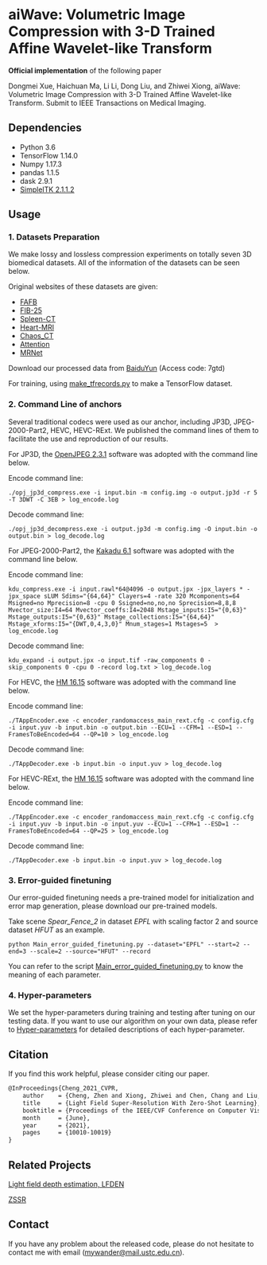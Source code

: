 # aiWave: Volumetric Image Compression with 3-D Trained Affine Wavelet-like Transform


**Official implementation** of the following paper

Dongmei Xue, Haichuan Ma, Li Li, Dong Liu, and Zhiwei Xiong, aiWave: Volumetric Image Compression with 3-D Trained Affine Wavelet-like Transform. Submit to IEEE Transactions on Medical Imaging.



## Dependencies

- Python 3.6 
- TensorFlow 1.14.0
- Numpy 1.17.3
- pandas 1.1.5
- dask 2.9.1
- [SimpleITK 2.1.1.2](https://pypi.org/project/SimpleITK/) 



## Usage

### 1. Datasets Preparation

We make lossy and lossless compression experiments on totally seven 3D biomedical datasets. All of the information of the datasets can be seen below.

Original websites of these datasets are given:
- [FAFB](https://temca2data.org/)
- [FIB-25](https://bio-protocol.org/prep657)
- [Spleen-CT](http://medicaldecathlon.com/)
- [Heart-MRI](http://medicaldecathlon.com/)
- [Chaos_CT](https://zenodo.org/record/3431873#.YpgoF-hBybh)
- [Attention](https://www.fil.ion.ucl.ac.uk/spm/data/attention/)
- [MRNet](https://stanfordmlgroup.github.io/competitions/mrnet/)

Download our processed data from [BaiduYun](https://pan.baidu.com/s/1fjuJmnSrjWQBzVBXjoO_EA) (Access code: 7gtd)

For training, using [make_tfrecords.py](https://github.com/xdmustc/aiWave/blob/main/make_tfrecords.py) to make a TensorFlow dataset.


### 2. Command Line of anchors

Several traditional codecs were used as our anchor, including JP3D, JPEG-2000-Part2, HEVC, HEVC-RExt. We published the command lines of them to facilitate the use and reproduction of our results.

For JP3D, the [OpenJPEG 2.3.1](http://www.openjpeg.org/2019/04/02/OpenJPEG-2.3.1-released) software was adopted with the command line below.

Encode command line:
```shell
./opj_jp3d_compress.exe -i input.bin -m config.img -o output.jp3d -r 5 -T 3DWT -C 3EB > log_encode.log
```
Decode command line:
```shell
./opj_jp3d_decompress.exe -i output.jp3d -m config.img -O input.bin -o output.bin > log_decode.log
```


For JPEG-2000-Part2, the [Kakadu 6.1](https://kakadusoftware.com/) software was adopted with the command line below.

Encode command line:
```shell
kdu_compress.exe -i input.rawl*64@4096 -o output.jpx -jpx_layers * -jpx_space sLUM Sdims="{64,64}" Clayers=4 -rate 320 Mcomponents=64 Msigned=no Mprecision=8 -cpu 0 Ssigned=no,no,no Sprecision=8,8,8 Mvector_size:I4=64 Mvector_coeffs:I4=2048 Mstage_inputs:I5="{0,63}" Mstage_outputs:I5="{0,63}" Mstage_collections:I5="{64,64}" Mstage_xforms:I5="{DWT,0,4,3,0}" Mnum_stages=1 Mstages=5  > log_encode.log
```
Decode command line:
```shell
kdu_expand -i output.jpx -o input.tif -raw_components 0 -skip_components 0 -cpu 0 -record log.txt > log_decode.log 
```


For HEVC, the [HM 16.15](https://vcgit.hhi.fraunhofer.de/jvet/HM/-/tree/HM-16.15) software was adopted with the command line below.

Encode command line:
```shell
./TAppEncoder.exe -c encoder_randomaccess_main_rext.cfg -c config.cfg -i input.yuv -b input.bin -o output.bin --ECU=1 --CFM=1 --ESD=1 --FramesToBeEncoded=64 --QP=10 > log_encode.log 
```
Decode command line:
```shell
./TAppDecoder.exe -b input.bin -o input.yuv > log_decode.log 
```


For HEVC-RExt, the [HM 16.15](https://vcgit.hhi.fraunhofer.de/jvet/HM/-/tree/HM-16.15) software was adopted with the command line below.

Encode command line:
```shell
./TAppEncoder.exe -c encoder_randomaccess_main_rext.cfg -c config.cfg -i input.yuv -b input.bin -o input.yuv --ECU=1 --CFM=1 --ESD=1 --FramesToBeEncoded=64 --QP=25 > log_encode.log
```
Decode command line:
```shell
./TAppDecoder.exe -b input.bin -o input.yuv > log_decode.log 
```


### 3. Error-guided finetuning

Our error-guided finetuning needs a pre-trained model for initialization and error map generation, please download our pre-trained models.

Take scene *Spear_Fence_2* in dataset *EPFL* with scaling factor 2 and source dataset *HFUT* as an example.

```shell
python Main_error_guided_finetuning.py --dataset="EPFL" --start=2 --end=3 --scale=2 --source="HFUT" --record
```

You can refer to the script [Main_error_guided_finetuning.py](https://github.com/Joechann0831/LFZSSR/blob/master/Main_error_guided_finetuning.py) to know the meaning of each parameter.

### 4. Hyper-parameters

We set the hyper-parameters during training and testing after tuning on our testing data. If you want to use our algorithm on your own data, please refer to [Hyper-parameters](https://github.com/Joechann0831/LFZSSR/tree/master/hyper-parameters) for detailed descriptions of each hyper-parameter.

## Citation

If you find this work helpful, please consider citing our paper.

```latex
@InProceedings{Cheng_2021_CVPR,
    author    = {Cheng, Zhen and Xiong, Zhiwei and Chen, Chang and Liu, Dong and Zha, Zheng-Jun},
    title     = {Light Field Super-Resolution With Zero-Shot Learning},
    booktitle = {Proceedings of the IEEE/CVF Conference on Computer Vision and Pattern Recognition (CVPR)},
    month     = {June},
    year      = {2021},
    pages     = {10010-10019}
}
```

## Related Projects

[Light field depth estimation, LFDEN](https://github.com/JiayongO-O/LFDEN)

[ZSSR](https://github.com/assafshocher/ZSSR)

## Contact

If you have any problem about the released code, please do not hesitate to contact me with email (mywander@mail.ustc.edu.cn).

